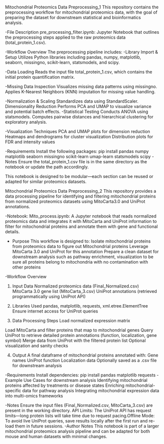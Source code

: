 Mitochondrial Proteomics Data Preprocessing_1
This repository contains the preprocessing workflow for mitochondrial proteomics data, with the goal of preparing the dataset for downstream statistical and bioinformatics analysis.

-File Description
pre_processing_filter.ipynb: Jupyter Notebook that outlines the preprocessing steps applied to the raw proteomics data (total_protein_1.csv).

-Workflow Overview
The preprocessing pipeline includes:
-Library Import & Setup
Utilizes Python libraries including pandas, numpy, matplotlib, seaborn, missingno, scikit-learn, statsmodels, and scipy.

-Data Loading
Reads the input file total_protein_1.csv, which contains the initial protein quantification matrix.

-Missing Data Inspection
Visualizes missing data patterns using missingno.
Applies K-Nearest Neighbors (KNN) imputation for missing value handling.

-Normalization & Scaling
Standardizes data using StandardScaler.
Dimensionality Reduction
Performs PCA and UMAP to visualize variance and potential batch effects.
-Statistical Testing
Conducts ANOVA using statsmodels.
Computes pairwise distances and hierarchical clustering for exploratory analysis.

-Visualization Techniques
PCA and UMAP plots for dimension reduction
Heatmaps and dendrograms for cluster visualization
Distribution plots for FDR and intensity values

-Requirements
Install the following packages:
pip install pandas numpy matplotlib seaborn missingno scikit-learn umap-learn statsmodels scipy
-Notes
Ensure the total_protein_1.csv file is in the same directory as the notebook or update the path accordingly.

This notebook is designed to be modular—each section can be reused or adapted for similar proteomics datasets.




Mitochondrial Proteomics Data Preprocessing_2
This repository provides a data processing pipeline for identifying and filtering mitochondrial proteins from normalized proteomics datasets using MitoCarta3.0 and UniProt annotations.

-Notebook:
Mito_process.ipynb: A Jupyter notebook that reads normalized proteomics data and integrates it with MitoCarta and UniProt information to filter for mitochondrial proteins and annotate them with gene and functional details.
- Purpose
This workflow is designed to:
Isolate mitochondrial proteins from proteomics data to figure out Mitochondrial proteins
Leverage MitoCarta 3.0 and UniProt for this annotation
Prepare a clean dataset for downstream analysis such as pathway enrichment, visualization to be sure all proteins belong to mitochondria with no contamination with other proteins

-Workflow Overview
1. Input Data
Normalized proteomics data (Final_Normalized.csv)
MitoCarta 3.0 gene list (MitoCarta_3.csv)
UniProt annotations (retrieved programmatically using UniProt API)

2. Libraries Used
pandas, matplotlib, requests, xml.etree.ElementTree
Ensure internet access for UniProt queries

3. Data Processing Steps
Load normalized expression matrix

Load MitoCarta and filter proteins that map to mitochondrial genes
Query UniProt to retrieve detailed protein annotations (function, localization, gene symbol)
Merge data from UniProt with the filtered protein list
Optional visualization and sanity checks

4. Output
A final dataframe of mitochondrial proteins annotated with:
Gene names
UniProt function
Localization data
Optionally saved as a .csv file for downstream analysis

-Requirements
Install dependencies:
pip install pandas matplotlib requests
-Example Use Cases for downstream analysis
Identifying mitochondrial proteins affected by treatments or disease states
Enriching mitochondrial-specific data for pathway analysis
Integrating mitochondrial expression data into multi-omics frameworks

-Notes
Ensure the input files (Final_Normalized.csv, MitoCarta_3.csv) are present in the working directory.
API Limits: The UniProt API has request limits—long protein lists will take time due to request pacing.Offline Mode: To avoid live UniProt queries, save results locally after the first run and re-load them in future sessions.
-Author Notes
This notebook is part of a larger mitochondrial proteomics analysis pipeline and can be adapted for both mouse and human datasets with minimal changes.







